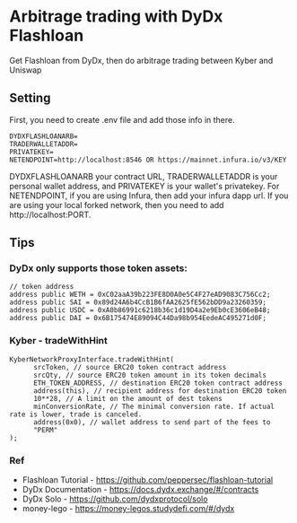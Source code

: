 # Arbitrage trading with DyDx Flashloan
Get Flashloan from DyDx, then do arbitrage trading between Kyber and Uniswap

## Setting
First, you need to create .env file and add those info in there.
```
DYDXFLASHLOANARB=
TRADERWALLETADDR=
PRIVATEKEY=
NETENDPOINT=http://localhost:8546 OR https://mainnet.infura.io/v3/KEY
```
DYDXFLASHLOANARB your contract URL, TRADERWALLETADDR is your personal wallet address, and PRIVATEKEY is your wallet's privatekey.
For NETENDPOINT, if you are using Infura, then add your infura dapp url. If you are using your local forked network, then you need to add http://localhost:PORT.

## Tips
### DyDx only supports those token assets:
```
// token address
address public WETH = 0xC02aaA39b223FE8D0A0e5C4F27eAD9083C756Cc2;
address public SAI = 0x89d24A6b4CcB1B6fAA2625fE562bDD9a23260359;
address public USDC = 0xA0b86991c6218b36c1d19D4a2e9Eb0cE3606eB48;
address public DAI = 0x6B175474E89094C44Da98b954EedeAC495271d0F;
```
### Kyber - tradeWithHint
```
KyberNetworkProxyInterface.tradeWithHint(
      srcToken, // source ERC20 token contract address
      srcQty, // source ERC20 token amount in its token decimals
      ETH_TOKEN_ADDRESS, // destination ERC20 token contract address
      address(this), // recipient address for destination ERC20 token
      10**28, // A limit on the amount of dest tokens
      minConversionRate, // The minimal conversion rate. If actual rate is lower, trade is canceled.
      address(0x0), // wallet address to send part of the fees to
      "PERM"
);
```

### Ref
- Flashloan Tutorial - https://github.com/peppersec/flashloan-tutorial
- DyDx Documentation - https://docs.dydx.exchange/#/contracts
- DyDx Solo - https://github.com/dydxprotocol/solo
- money-lego - https://money-legos.studydefi.com/#/dydx

